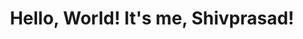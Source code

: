 <html> 
  
  <body> 
    <h1 align="center"> Hello, World! It's me, Shivprasad! <h1>
      </body> 
      </html> 
      
